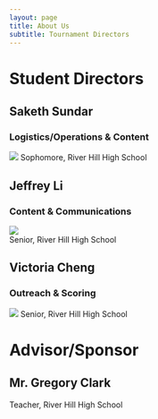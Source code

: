 ```yaml
---
layout: page
title: About Us
subtitle: Tournament Directors
---
```

# Student Directors
## Saketh Sundar
### Logistics/Operations & Content
![](https://media.discordapp.net/attachments/799693210384859198/803435131167703090/saketh_1.jpg?width=636&height=670)
Sophomore, River Hill High School
## Jeffrey Li
### Content & Communications
![](https://static.wixstatic.com/media/c871d3_ce93bbbd9b384a38bf28bdd2cfcaac67~mv2.png/v1/crop/x_139,y_0,w_664,h_664/fill/w_575,h_575,al_c,q_85,usm_0.66_1.00_0.01/jeff.webp)   
Senior, River Hill High School
## Victoria Cheng
### Outreach & Scoring
![](https://media.discordapp.net/attachments/799693210384859198/803434982516195338/image0.jpg?width=670&height=670)
Senior, River Hill High School
# Advisor/Sponsor
## Mr. Gregory Clark
Teacher, River Hill High School
